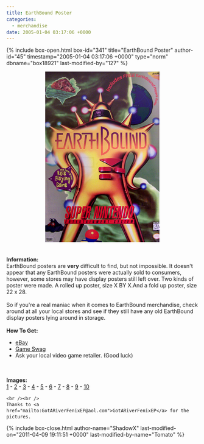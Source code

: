 ```yaml
---
title: EarthBound Poster
categories:
  - merchandise
date: 2005-01-04 03:17:06 +0000
---
```

{% include box-open.html box-id="341" title="EarthBound Poster" author-id="45" timestamp="2005-01-04 03:17:06 +0000" type="norm" dbname="box18921" last-modified-by="127" %}
	<center>
	<img src="/merchandise/images/ebposter_title.jpg" border="0" alt="EarthBound Poster" />
	</center>
	<br /><br />
	<b>Information:</b>
	<br />
	EarthBound posters are <b>very</b> difficult to find,
	but not impossible. It doesn't appear that
	any EarthBound posters were actually sold to
	consumers, however, some stores may have
	display posters still left over. Two kinds of poster were made. 
	A rolled up poster, size X BY X.And a fold up poster, size 22 x 28.
	<br /><br />
	So if you're a real maniac when it comes to
	EarthBound merchandise, check around at all your
	local stores and see if they still have any old
	EarthBound display posters lying around in storage.
	<br /><br />
	<b>How To Get:</b>
	<br />
	<ul>
	<li><a href="http://www.ebay.com">eBay</a></li>
        <li><a href="http://gameswag.com/view/earthbound-poster/">Game Swag</a></li>
	<li>Ask your local video game retailer. (Good luck)</li>
	</ul>
	<br /><br />
	<b>Images:</b>
	<br />
	<a href="/merchandise/images/ebposter1.jpg">1</a> - <a href="/merchandise/images/ebposter2.jpg">2</a> - <a href="/merchandise/images/ebposter3.jpg">3</a> - 
	<a href="/merchandise/images/ebposter4.jpg">4</a> - <a href="/merchandise/images/ebposter5.jpg">5</a> - <a href="/merchandise/images/ebposter6.jpg">6</a> - 
	<a href="/merchandise/images/ebposter7.jpg">7</a> - <a href="/merchandise/images/ebposter8.jpg">8</a> - <a href="/merchandise/images/ebposter9.jpg">9</a> - 
	<a href="/merchandise/images/ebposter10.jpg">10</a>

	<br /><br />
	Thanks to <a href="mailto:GotARiverFenixEP@aol.com">GotARiverFenixEP</a> for the pictures.
{% include box-close.html author-name="ShadowX" last-modified-on="2011-04-09 19:11:51 +0000" last-modified-by-name="Tomato" %}
